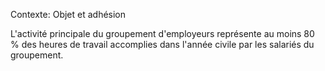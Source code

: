 Contexte: Objet et adhésion

L'activité principale du groupement d'employeurs représente au moins 80 % des heures de travail accomplies dans l'année civile par les salariés du groupement.
